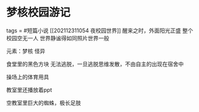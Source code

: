# 梦核校园游记
tags = #短篇小说
[[202112311054 夜校园世界]]
醒来之时，外面阳光正盛
整个校园空无一人
世界静谧得如同照片世界一般

元素：梦核 怪异

食堂里的黑色方块
无法逃脱，一旦逃脱思维发散，不由自主的出现在宿舍中

操场上的体育用具

教室里还播放着ppt

空教室里巨大的蜘蛛，极长足肢


